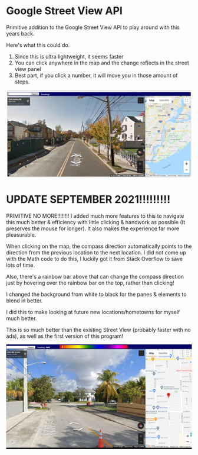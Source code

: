 # Google Street View API

Primitive addition to the Google Street View API to play around with this years back.

Here's what this could do.

1. Since this is ultra lightweight, it seems faster
2. You can click anywhere in the map and the change reflects in the street view panel
3. Best part, if you click a number, it will move you in those amount of steps.

![](images/street_view.jpg)


# UPDATE SEPTEMBER 2021!!!!!!!!!

PRIMITIVE NO MORE!!!!!!!! I added much more features to this to navigate this much better & efficiency with little clicking & handwork as possible (It preserves the mouse for longer). It also makes the experience far more pleasurable.

When clicking on the map, the compass direction automatically points to the direction from the previous location to the next location. I did not come up with the Math code to do this, I luckily got it from Stack Overflow to save lots of time.

Also, there's a rainbow bar above that can change the compass direction just by hovering over the rainbow bar on the top, rather than clicking! 

I changed the background from white to black for the panes & elements to blend in better.

I did this to make looking at future new locations/hometowns for myself much better.

This is so much better than the existing Street View (probably faster with no ads), as well as the first version of this program!

![](images/street_view_2021.png)


